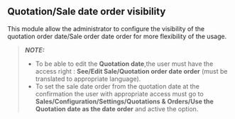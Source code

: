 Quotation/Sale date order visibility
-------------------------------------
This module allow the administrator to configure the visibility of the quotation order date/Sale order date order for more flexibility of the usage.
> **_NOTE:_** 
> - To be able to edit the __Quotation date__,the user must have the access right : __See/Edit Sale/Quotation order date order__ (must be translated to appropriate language).
> - To set the sale date order from the quotation date at the confirmation the user with appropriate access must go to __Sales/Configuration/Settings/Quotations & Orders/Use the Quotation date as the date order__ and active the option.

